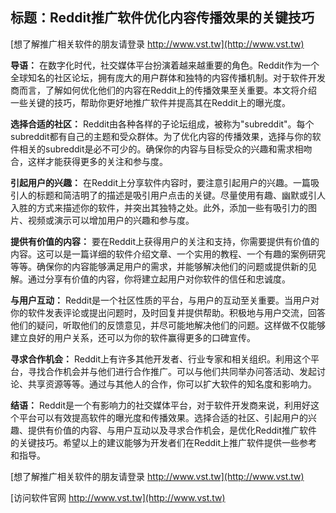 ## **标题：Reddit推广软件优化内容传播效果的关键技巧**

[想了解推广相关软件的朋友请登录 http://www.vst.tw](http://www.vst.tw)

**导语：**
在数字化时代，社交媒体平台扮演着越来越重要的角色。Reddit作为一个全球知名的社区论坛，拥有庞大的用户群体和独特的内容传播机制。对于软件开发商而言，了解如何优化他们的内容在Reddit上的传播效果至关重要。本文将介绍一些关键的技巧，帮助你更好地推广软件并提高其在Reddit上的曝光度。

**选择合适的社区：**
Reddit由各种各样的子论坛组成，被称为"subreddit"。每个subreddit都有自己的主题和受众群体。为了优化内容的传播效果，选择与你的软件相关的subreddit是必不可少的。确保你的内容与目标受众的兴趣和需求相吻合，这样才能获得更多的关注和参与度。

**引起用户的兴趣：**
在Reddit上分享软件内容时，要注意引起用户的兴趣。一篇吸引人的标题和简洁明了的描述是吸引用户点击的关键。尽量使用有趣、幽默或引人入胜的方式来描述你的软件，并突出其独特之处。此外，添加一些有吸引力的图片、视频或演示可以增加用户的兴趣和参与度。

**提供有价值的内容：**
要在Reddit上获得用户的关注和支持，你需要提供有价值的内容。这可以是一篇详细的软件介绍文章、一个实用的教程、一个有趣的案例研究等等。确保你的内容能够满足用户的需求，并能够解决他们的问题或提供新的见解。通过分享有价值的内容，你将建立起用户对你软件的信任和忠诚度。

**与用户互动：**
Reddit是一个社区性质的平台，与用户的互动至关重要。当用户对你的软件发表评论或提出问题时，及时回复并提供帮助。积极地与用户交流，回答他们的疑问，听取他们的反馈意见，并尽可能地解决他们的问题。这样做不仅能够建立良好的用户关系，还可以为你的软件赢得更多的口碑宣传。

**寻求合作机会：**
Reddit上有许多其他开发者、行业专家和相关组织。利用这个平台，寻找合作机会并与他们进行合作推广。可以与他们共同举办问答活动、发起讨论、共享资源等等。通过与其他人的合作，你可以扩大软件的知名度和影响力。

**结语：**
Reddit是一个有影响力的社交媒体平台，对于软件开发商来说，利用好这个平台可以有效提高软件的曝光度和传播效果。选择合适的社区、引起用户的兴趣、提供有价值的内容、与用户互动以及寻求合作机会，是优化Reddit推广软件的关键技巧。希望以上的建议能够为开发者们在Reddit上推广软件提供一些参考和指导。

[想了解推广相关软件的朋友请登录 http://www.vst.tw](http://www.vst.tw)


[访问软件官网 http://www.vst.tw](http://www.vst.tw)

